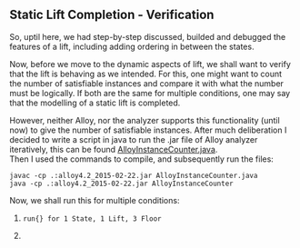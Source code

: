## Static Lift Completion - Verification

So, uptil here, we had step-by-step discussed, builded and debugged the features of a lift, including adding ordering in between the states.

Now, before we move to the dynamic aspects of lift, we shall want to verify that the lift is behaving as we intended. For this, one might want to count the number of
satisfiable instances and compare it with what the number must be logically. If both are the same for multiple conditions, one may say that the modelling of a static 
lift is completed.

However, neither Alloy, nor the analyzer supports this functionality (until now) to give the number of satisfiable instances. After much deliberation I decided to write a script in java to run the .jar file of Alloy analyzer iteratively, this can be found [AlloyInstanceCounter.java](./AlloyInstanceCounter.java).
<br> Then I used the commands to compile, and subsequently run the files:
```
javac -cp .:alloy4.2_2015-02-22.jar AlloyInstanceCounter.java
java -cp .:alloy4.2_2015-02-22.jar AlloyInstanceCounter
```

Now, we shall run this for multiple conditions:

1. `run{} for 1 State, 1 Lift, 3 Floor` <br>
   
2. 
 
